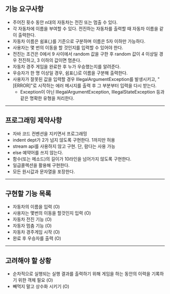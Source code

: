 ## 기능 요구사항

- 주어진 횟수 동안 n대의 자동차는 전진 또는 멈출 수 있다.
- 각 자동차에 이름을 부여할 수 있다. 전진하는 자동차를 출력할 때 자동차 이름을 같이 출력한다.
- 자동차 이름은 쉼표(,)를 기준으로 구분하며 이름은 5자 이하만 가능하다.
- 사용자는 몇 번의 이동을 할 것인지를 입력할 수 있어야 한다.
- 전진는 조건은 0에서 9 사이에서 random 값을 구한 후 random 값이 4 이상일 경우 전진하고, 3 이하의 값이면 멈춘다.
- 자동차 경주 게임을 완료한 후 누가 우승했는지를 알려준다.
- 우승자가 한 명 이상일 경우, 쉼표(,)로 이름을 구분해 출력한다.
- 사용자가 잘못된 값을 입력할 경우 IllegalArgumentException를 발생시키고, "[ERROR]"로 시작하는 에러 메시지를 출력 후 그 부분부터 입력을 다시 받는다.
    - Exception이 아닌 IllegalArgumentException, IllegalStateException 등과 같은 명확한 유형을 처리한다.

---

## 프로그래밍 제약사항

- 자바 코드 컨벤션을 지키면서 프로그래밍
- indent dept가 2가 넘지 않도록 구현한다. 1까지만 허용
- stream api를 사용하지 않고 구현. 단, 람다는 사용 가능
- else 예약어를 쓰지 않는다.
- 함수(또는 메소드)의 길이가 10라인을 넘어가지 않도록 구현한다.
- 일급콜렉션을 활용해 구현한다.
- 모든 원시값과 문자열을 포장한다.

---

## 구현할 기능 목록

- 자동차의 이름을 입력 (O)
- 사용자는 몇번의 이동을 할것인지 입력 (O)
- 자동차 전진 기능 (O)
- 자동자 멈춤 기능 (O)
- 자동차 경주게임 시작 (O)
- 완료 후 우승자를 출력 (O)

---

## 고려해야 할 상황
- 순차적으로 실행되는 실행 결과를 출력하기 위해 게임을 하는 동안의 이력을 기록하기 위한 객체 필요 (O)
- 빼먹지 말고 상수화 시키기 (O)




